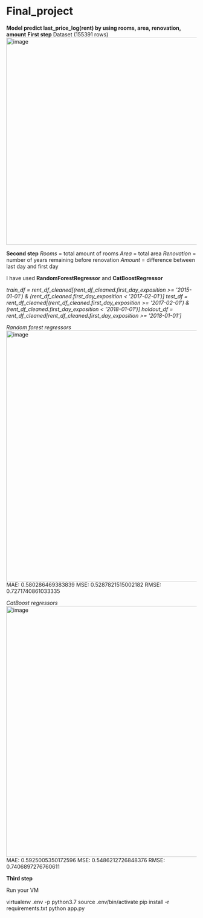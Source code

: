 # Final_project
**Model predict last_price_log(rent) by using rooms, area, renovation, amount**
**First step**
Dataset (155391 rows)
<img width="547" alt="image" src="https://user-images.githubusercontent.com/91419407/169150769-bc1bf823-877f-4791-b29c-67cdb2c0583b.png">

**Second step**
*Rooms* = total amount of rooms 
*Area* = total area
*Renovation* = number of years remaining before renovation 
*Amount* = difference between last day and first day

I have used **RandomForestRegressor** and **CatBoostRegressor**

*train_df = rent_df_cleaned[(rent_df_cleaned.first_day_exposition >= '2015-01-01') & (rent_df_cleaned.first_day_exposition < '2017-02-01')]*
*test_df = rent_df_cleaned[(rent_df_cleaned.first_day_exposition >= '2017-02-01') & (rent_df_cleaned.first_day_exposition < '2018-01-01')]*
*holdout_df = rent_df_cleaned[rent_df_cleaned.first_day_exposition >= '2018-01-01']*


*Random forest regressors*
<img width="662" alt="image" src="https://user-images.githubusercontent.com/91419407/169151297-95436890-4eab-42b4-8c8d-c51f2f9f4bfe.png">
MAE: 0.580286469383839
MSE: 0.5287821515002182
RMSE: 0.7271740861033335

*CatBoost regressors*
<img width="662" alt="image" src="https://user-images.githubusercontent.com/91419407/169151471-79e9b52f-e065-4714-9c65-c73ad7531639.png">
MAE: 0.5925005350172596
MSE: 0.5486212726848376
RMSE: 0.7406897276760611

**Third step**

Run your VM

virtualenv .env -p python3.7
source .env/bin/activate
pip install -r requirements.txt
python app.py

